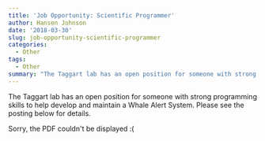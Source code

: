 ```yaml
---
title: 'Job Opportunity: Scientific Programmer'
author: Hansen Johnson
date: '2018-03-30'
slug: job-opportunity-scientific-programmer
categories:
  - Other
tags:
  - Other
summary: "The Taggart lab has an open position for someone with strong programming skills!"
---
```


The Taggart lab has an open position for someone with strong programming skills to help develop and maintain a Whale Alert System. Please see the posting below for details.

<object data="/files/WhaleMap_Job.pdf" width="100%" height="600" type='application/pdf'>
  <p>Sorry, the PDF couldn't be displayed :(</p>
</object>
